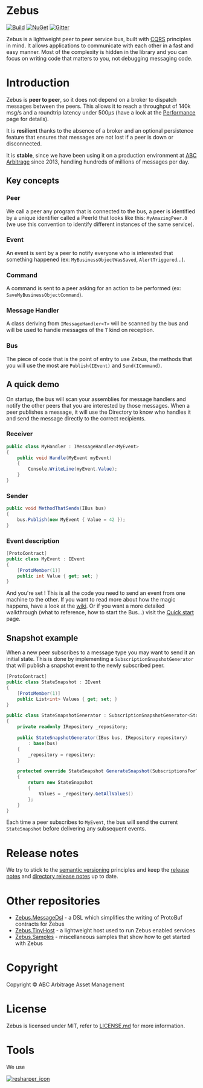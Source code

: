 # Zebus

[![Build](https://github.com/Abc-Arbitrage/Zebus/workflows/Build/badge.svg)](https://github.com/Abc-Arbitrage/Zebus/actions?query=workflow%3ABuild)
[![NuGet](https://img.shields.io/nuget/v/Zebus.svg?label=NuGet&logo=NuGet)](http://www.nuget.org/packages/Zebus/)
[![Gitter](https://img.shields.io/gitter/room/Abc-Arbitrage/Zebus.svg?label=Chat&logo=Gitter&color=blue)](https://gitter.im/Abc-Arbitrage/Zebus)

Zebus is a lightweight peer to peer service bus, built with [CQRS](http://martinfowler.com/bliki/CQRS.html) principles in mind. It allows applications to communicate with each other in a fast and easy manner. Most of the complexity is hidden in the library and you can focus on writing code that matters to you, not debugging messaging code.

# Introduction

Zebus is **peer to peer**, so it does not depend on a broker to dispatch messages between the peers. This allows it to reach a throughput of 140k msg/s and a roundtrip latency under 500µs (have a look at the [Performance](https://github.com/Abc-Arbitrage/Zebus/wiki/Performance) page for details).

It is **resilient** thanks to the absence of a broker and an optional persistence feature that ensures that messages are not lost if a peer is down or disconnected.

It is **stable**, since we have been using it on a production environment at [ABC Arbitrage](http://www.abc-arbitrage.com/) since 2013, handling hundreds of millions of messages per day.

## Key concepts

### Peer

We call a peer any program that is connected to the bus, a peer is identified by a unique identifier called a PeerId that looks like this: `MyAmazingPeer.0` (we use this convention to identify different instances of the same service).

### Event

An event is sent by a peer to notify everyone who is interested that something happened (ex: `MyBusinessObjectWasSaved`, `AlertTriggered`...).

### Command

A command is sent to a peer asking for an action to be performed (ex: `SaveMyBusinessObjectCommand`).

### Message Handler

A class deriving from `IMessageHandler<T>` will be scanned by the bus and will be used to handle messages of the `T` kind on reception.

### Bus

The piece of code that is the point of entry to use Zebus, the methods that you will use the most are `Publish(IEvent)` and `Send(ICommand)`.

## A quick demo

On startup, the bus will scan your assemblies for message handlers and notify the other peers that you are interested by those messages. When a peer publishes a message, it will use the Directory to know who handles it and send the message directly to the correct recipients.

### Receiver

```csharp
public class MyHandler : IMessageHandler<MyEvent>
{
    public void Handle(MyEvent myEvent)
    {
        Console.WriteLine(myEvent.Value);
    }
}
```

### Sender

```csharp
public void MethodThatSends(IBus bus)
{
    bus.Publish(new MyEvent { Value = 42 });
}
```

### Event description

```csharp
[ProtoContract]
public class MyEvent : IEvent
{
    [ProtoMember(1)]
    public int Value { get; set; }
}
```

And you're set ! This is all the code you need to send an event from one machine to the other. If you want to read more about how the magic happens, have a look at the [wiki](https://github.com/Abc-Arbitrage/Zebus/wiki). Or if you want a more detailed walkthrough (what to reference, how to start the Bus...) visit the [Quick start](https://github.com/Abc-Arbitrage/Zebus/wiki/Quick-start) page.

## Snapshot example

When a new peer subscribes to a message type you may want to send it an initial
state. This is done by implementing a `SubscriptionSnapshotGenerator` that will
publish a snapshot event to the newly subscribed peer.

```csharp
[ProtoContract]
public class StateSnapshot : IEvent
{
    [ProtoMember(1)]
    public List<int> Values { get; set; }
}

public class StateSnapshotGenerator : SubscriptionSnapshotGenerator<StateSnapshot, MyEvent>
{
    private readonly IRepository _repository;

    public StateSnapshotGenerator(IBus bus, IRepository repository)
        : base(bus)
    {
        _repository = repository;
    }

    protected override StateSnapshot GenerateSnapshot(SubscriptionsForType subscriptions)
    {
        return new StateSnapshot
        {
            Values = _repository.GetAllValues()
        };
    }
}
```

Each time a peer subscribes to `MyEvent`, the bus will send the current
`StateSnapshot` before delivering any subsequent events.

# Release notes

We try to stick to the [semantic versioning](http://semver.org/) principles and keep the [release notes](https://github.com/Abc-Arbitrage/Zebus/blob/master/RELEASE_NOTES.md) and [directory release notes](https://github.com/Abc-Arbitrage/Zebus/blob/master/RELEASE_NOTES_DIRECTORY.md) up to date.

# Other repositories

 - [Zebus.MessageDsl](https://github.com/Abc-Arbitrage/Zebus.MessageDsl) - a DSL which simplifies the writing of ProtoBuf contracts for Zebus
 - [Zebus.TinyHost](https://github.com/Abc-Arbitrage/Zebus.TinyHost) - a lightweight host used to run Zebus enabled services
 - [Zebus.Samples](https://github.com/Abc-Arbitrage/Zebus.Samples) - miscellaneous samples that show how to get started with Zebus

# Copyright

Copyright © ABC Arbitrage Asset Management

# License

Zebus is licensed under MIT, refer to [LICENSE.md](https://github.com/Abc-Arbitrage/Zebus/blob/master/LICENSE.md) for more information.

# Tools
We use

[![resharper_icon](https://raw.githubusercontent.com/wiki/Abc-Arbitrage/Zebus/content/icon_ReSharper.png)](https://www.jetbrains.com/resharper/)
